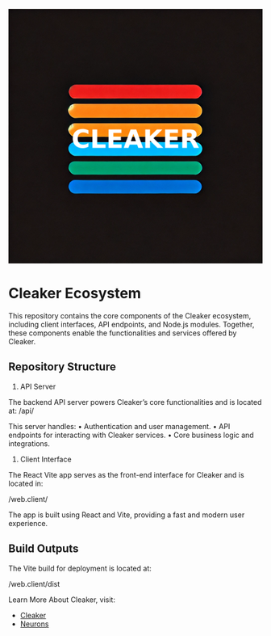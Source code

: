 ![Cleaker](./web.client/public/assets/CLEAKER_.png)

# Cleaker Ecosystem

This repository contains the core components of the Cleaker ecosystem, including client interfaces, API endpoints, and Node.js modules. Together, these components enable the functionalities and services offered by Cleaker.

## Repository Structure

1. API Server

The backend API server powers Cleaker’s core functionalities and is located at: /api/

This server handles:
	•	Authentication and user management.
	•	API endpoints for interacting with Cleaker services.
	•	Core business logic and integrations.

1. Client Interface

The React Vite app serves as the front-end interface for Cleaker and is located in:

/web.client/

The app is built using React and Vite, providing a fast and modern user experience.

## Build Outputs

The Vite build for deployment is located at:

/web.client/dist

Learn More About Cleaker, visit:
- [Cleaker](https://cleaker.me)
- [Neurons](https://neurons.me)
